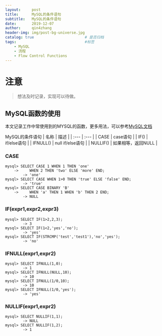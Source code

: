 ```yaml
---
layout:     post
title:      MySQL的条件语句
subtitle:   MySQL的条件语句
date:       2019-12-07
author:     qin4zhang
header-img: img/post-bg-universe.jpg 
catalog: true 						# 是否归档
tags:								#标签
    - MySQL
    - 流程
    - Flow Control Functions
---
```

# 注意
> 想法及时记录，实现可以待做。

## MySQL函数的使用
本文记录工作中常使用到的MYSQL的函数，更多用法，可以参考[MySQL文档](https://dev.mysql.com/doc/refman/5.7/en/string-functions.html)

MySQL的条件语句
| 名称 | 描述 |
| :--- | :--- |
| CASE | case语句 |
| IF() | if/else语句 |
| IFNULL() | null if/else语句 |
| NULLIF() | 如果相等，返回NULL |


### CASE

```
mysql> SELECT CASE 1 WHEN 1 THEN 'one'
    ->     WHEN 2 THEN 'two' ELSE 'more' END;
        -> 'one'
mysql> SELECT CASE WHEN 1>0 THEN 'true' ELSE 'false' END;
        -> 'true'
mysql> SELECT CASE BINARY 'B'
    ->     WHEN 'a' THEN 1 WHEN 'b' THEN 2 END;
        -> NULL
```

### IF(expr1,expr2,expr3)

```
mysql> SELECT IF(1>2,2,3);
        -> 3
mysql> SELECT IF(1<2,'yes','no');
        -> 'yes'
mysql> SELECT IF(STRCMP('test','test1'),'no','yes');
        -> 'no'
```

### IFNULL(expr1,expr2)

```
mysql> SELECT IFNULL(1,0);
        -> 1
mysql> SELECT IFNULL(NULL,10);
        -> 10
mysql> SELECT IFNULL(1/0,10);
        -> 10
mysql> SELECT IFNULL(1/0,'yes');
        -> 'yes'
```

### NULLIF(expr1,expr2)

```
mysql> SELECT NULLIF(1,1);
        -> NULL
mysql> SELECT NULLIF(1,2);
        -> 1
```






